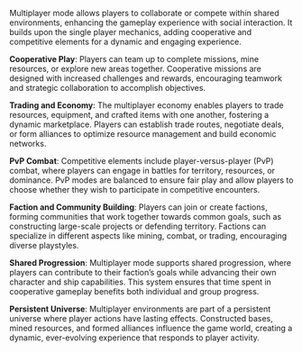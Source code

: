 Multiplayer mode allows players to collaborate or compete within shared environments, enhancing the gameplay experience with social interaction. It builds upon the single player mechanics, adding cooperative and competitive elements for a dynamic and engaging experience.

**Cooperative Play**: Players can team up to complete missions, mine resources, or explore new areas together. Cooperative missions are designed with increased challenges and rewards, encouraging teamwork and strategic collaboration to accomplish objectives.

**Trading and Economy**: The multiplayer economy enables players to trade resources, equipment, and crafted items with one another, fostering a dynamic marketplace. Players can establish trade routes, negotiate deals, or form alliances to optimize resource management and build economic networks.

**PvP Combat**: Competitive elements include player-versus-player (PvP) combat, where players can engage in battles for territory, resources, or dominance. PvP modes are balanced to ensure fair play and allow players to choose whether they wish to participate in competitive encounters.

**Faction and Community Building**: Players can join or create factions, forming communities that work together towards common goals, such as constructing large-scale projects or defending territory. Factions can specialize in different aspects like mining, combat, or trading, encouraging diverse playstyles.

**Shared Progression**: Multiplayer mode supports shared progression, where players can contribute to their faction’s goals while advancing their own character and ship capabilities. This system ensures that time spent in cooperative gameplay benefits both individual and group progress.

**Persistent Universe**: Multiplayer environments are part of a persistent universe where player actions have lasting effects. Constructed bases, mined resources, and formed alliances influence the game world, creating a dynamic, ever-evolving experience that responds to player activity.